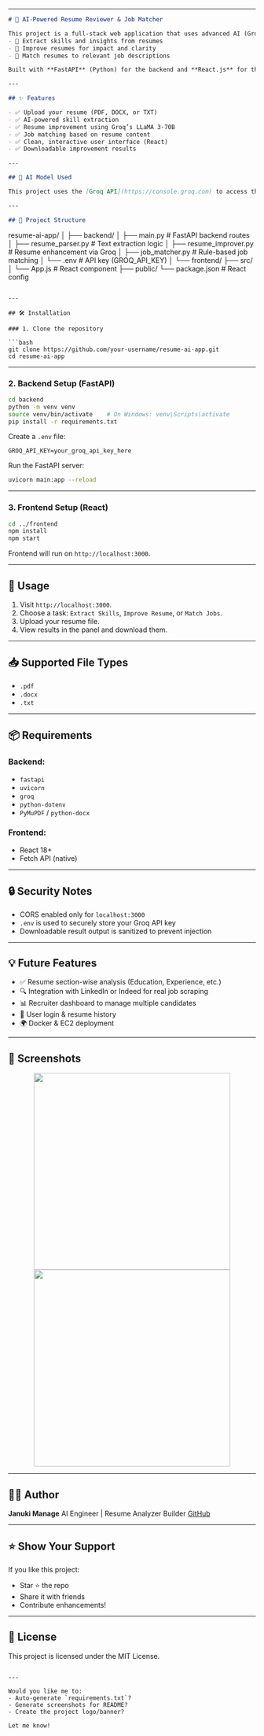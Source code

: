 
---

```markdown
# 🚀 AI-Powered Resume Reviewer & Job Matcher

This project is a full-stack web application that uses advanced AI (Groq + LLaMA 3-70B) to:
- 📄 Extract skills and insights from resumes
- 🧠 Improve resumes for impact and clarity
- 🎯 Match resumes to relevant job descriptions

Built with **FastAPI** (Python) for the backend and **React.js** for the frontend.

---

## ✨ Features

- ✅ Upload your resume (PDF, DOCX, or TXT)
- ✅ AI-powered skill extraction
- ✅ Resume improvement using Groq’s LLaMA 3-70B
- ✅ Job matching based on resume content
- ✅ Clean, interactive user interface (React)
- ✅ Downloadable improvement results

---

## 🧠 AI Model Used

This project uses the [Groq API](https://console.groq.com) to access the blazing fast **LLaMA 3 70B** model.

---

## 📁 Project Structure

```

resume-ai-app/
│
├── backend/
│   ├── main.py                # FastAPI backend routes
│   ├── resume\_parser.py       # Text extraction logic
│   ├── resume\_improver.py     # Resume enhancement via Groq
│   ├── job\_matcher.py         # Rule-based job matching
│   └── .env                   # API key (GROQ\_API\_KEY)
│
└── frontend/
├── src/
│   └── App.js             # React component
├── public/
└── package.json           # React config

````

---

## 🛠️ Installation

### 1. Clone the repository

```bash
git clone https://github.com/your-username/resume-ai-app.git
cd resume-ai-app
````

---

### 2. Backend Setup (FastAPI)

```bash
cd backend
python -m venv venv
source venv/bin/activate    # On Windows: venv\Scripts\activate
pip install -r requirements.txt
```

Create a `.env` file:

```env
GROQ_API_KEY=your_groq_api_key_here
```

Run the FastAPI server:

```bash
uvicorn main:app --reload
```

---

### 3. Frontend Setup (React)

```bash
cd ../frontend
npm install
npm start
```

Frontend will run on `http://localhost:3000`.

---

## 🧪 Usage

1. Visit `http://localhost:3000`.
2. Choose a task: `Extract Skills`, `Improve Resume`, or `Match Jobs`.
3. Upload your resume file.
4. View results in the panel and download them.

---

## 📥 Supported File Types

* `.pdf`
* `.docx`
* `.txt`

---

## 📦 Requirements

### Backend:

* `fastapi`
* `uvicorn`
* `groq`
* `python-dotenv`
* `PyMuPDF` / `python-docx`

### Frontend:

* React 18+
* Fetch API (native)

---

## 🔒 Security Notes

* CORS enabled only for `localhost:3000`
* `.env` is used to securely store your Groq API key
* Downloadable result output is sanitized to prevent injection

---

## 💡 Future Features

* ✅ Resume section-wise analysis (Education, Experience, etc.)
* 🔍 Integration with LinkedIn or Indeed for real job scraping
* 📊 Recruiter dashboard to manage multiple candidates
* 🔐 User login & resume history
* 🌍 Docker & EC2 deployment

---

## 📸 Screenshots

<p align="center">
  <img src="screenshots/upload.png" width="400" />
  <img src="screenshots/results.png" width="400" />
</p>

---

## 🙋‍♀️ Author

**Januki Manage**
AI Engineer | Resume Analyzer Builder
[GitHub](https://github.com/Januki0330)

---

## ⭐ Show Your Support

If you like this project:

* Star ⭐ the repo
* Share it with friends
* Contribute enhancements!

---

## 📄 License

This project is licensed under the MIT License.

```

---

Would you like me to:
- Auto-generate `requirements.txt`?
- Generate screenshots for README?
- Create the project logo/banner?

Let me know!
```
